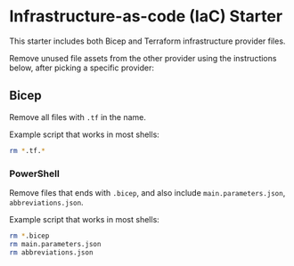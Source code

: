 # Infrastructure-as-code (IaC) Starter

This starter includes both Bicep and Terraform infrastructure provider files.

Remove unused file assets from the other provider using the instructions below, after picking a specific provider:

## Bicep

Remove all files with `.tf` in the name.

Example script that works in most shells:

```bash
rm *.tf.*
```

### PowerShell

Remove files that ends with `.bicep`, and also include `main.parameters.json`, `abbreviations.json`.

Example script that works in most shells:

```bash
rm *.bicep
rm main.parameters.json
rm abbreviations.json
```
